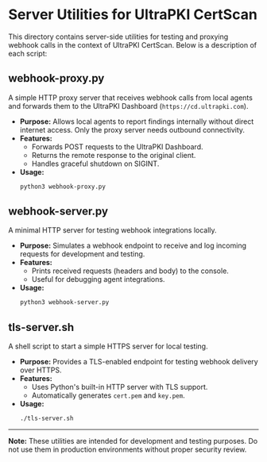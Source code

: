 # Server Utilities for UltraPKI CertScan

This directory contains server-side utilities for testing and proxying webhook calls in the context of UltraPKI CertScan. Below is a description of each script:

## webhook-proxy.py
A simple HTTP proxy server that receives webhook calls from local agents and forwards them to the UltraPKI Dashboard (`https://cd.ultrapki.com`).

- **Purpose:** Allows local agents to report findings internally without direct internet access. Only the proxy server needs outbound connectivity.
- **Features:**
  - Forwards POST requests to the UltraPKI Dashboard.
  - Returns the remote response to the original client.
  - Handles graceful shutdown on SIGINT.
- **Usage:**
  ```sh
  python3 webhook-proxy.py
  ```

## webhook-server.py
A minimal HTTP server for testing webhook integrations locally.

- **Purpose:** Simulates a webhook endpoint to receive and log incoming requests for development and testing.
- **Features:**
  - Prints received requests (headers and body) to the console.
  - Useful for debugging agent integrations.
- **Usage:**
  ```sh
  python3 webhook-server.py
  ```

## tls-server.sh
A shell script to start a simple HTTPS server for local testing.

- **Purpose:** Provides a TLS-enabled endpoint for testing webhook delivery over HTTPS.
- **Features:**
  - Uses Python's built-in HTTP server with TLS support.
  - Automatically generates `cert.pem` and `key.pem`.
- **Usage:**
  ```sh
  ./tls-server.sh
  ```

---

**Note:** These utilities are intended for development and testing purposes. Do not use them in production environments without proper security review.
